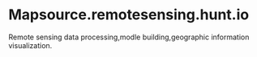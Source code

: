 # Mapsource.remotesensing.hunt.io
Remote sensing data processing,modle building,geographic information visualization.
